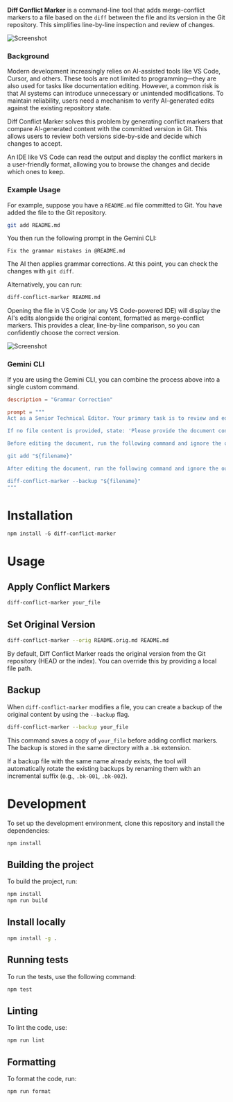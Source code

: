 **Diff Conflict Marker** is a command-line tool that adds merge-conflict markers to a file based on the `diff` between the file and its version in the Git repository. This simplifies line-by-line inspection and review of changes.

![Screenshot](https://github.com/user-attachments/assets/95fcedd4-dddd-4290-9865-2c09e51a8d7d)

### Background

Modern development increasingly relies on AI-assisted tools like VS Code, Cursor, and others. These tools are not limited to programming—they are also used for tasks like documentation editing. However, a common risk is that AI systems can introduce unnecessary or unintended modifications. To maintain reliability, users need a mechanism to verify AI-generated edits against the existing repository state.

Diff Conflict Marker solves this problem by generating conflict markers that compare AI-generated content with the committed version in Git. This allows users to review both versions side-by-side and decide which changes to accept.

An IDE like VS Code can read the output and display the conflict markers in a user-friendly format, allowing you to browse the changes and decide which ones to keep.
 
### Example Usage

For example, suppose you have a `README.md` file committed to Git. You have added the file to the Git repository.

```bash
git add README.md
```

You then run the following prompt in the Gemini CLI:

```
Fix the grammar mistakes in @README.md
```

The AI then applies grammar corrections. At this point, you can check the changes with `git diff`. 

Alternatively, you can run:

```bash
diff-conflict-marker README.md
```

Opening the file in VS Code (or any VS Code-powered IDE) will display the AI's edits alongside the original content, formatted as merge-conflict markers. This provides a clear, line-by-line comparison, so you can confidently choose the correct version.

![Screenshot](https://github.com/user-attachments/assets/95fcedd4-dddd-4290-9865-2c09e51a8d7d)

### Gemini CLI

If you are using the Gemini CLI, you can combine the process above into a single custom command.

```toml
description = "Grammar Correction"

prompt = """
Act as a Senior Technical Editor. Your primary task is to review and edit a provided document for two purposes: correcting all grammatical errors and adjusting the tone to ensure it is professional, precise, and appropriate for a technical document. 

If no file content is provided, state: 'Please provide the document content to be reviewed.' 

Before editing the document, run the following command and ignore the output and error:

git add "${filename}"

After editing the document, run the following command and ignore the output and error:

diff-conflict-marker --backup "${filename}"
"""
```

# Installation

```
npm install -G diff-conflict-marker
```

# Usage

## Apply Conflict Markers

```bash
diff-conflict-marker your_file
```

## Set Original Version

```bash
diff-conflict-marker --orig README.orig.md README.md
```

By default, Diff Conflict Marker reads the original version from the Git repository (HEAD or the index). You can override this by providing a local file path.

## Backup

When `diff-conflict-marker` modifies a file, you can create a backup of the original content by using the `--backup` flag.

```bash
diff-conflict-marker --backup your_file
```

This command saves a copy of `your_file` before adding conflict markers. The backup is stored in the same directory with a `.bk` extension.

If a backup file with the same name already exists, the tool will automatically rotate the existing backups by renaming them with an incremental suffix (e.g., `.bk-001`, `.bk-002`).


# Development

To set up the development environment, clone this repository and install the dependencies:

```bash run
npm install
```

## Building the project

To build the project, run:

```bash run
npm install
npm run build
```

## Install locally

```bash run
npm install -g .
```

## Running tests

To run the tests, use the following command:

```bash run
npm test
```

## Linting

To lint the code, use:

```bash run
npm run lint
```

## Formatting

To format the code, run:

```bash
npm run format
```
